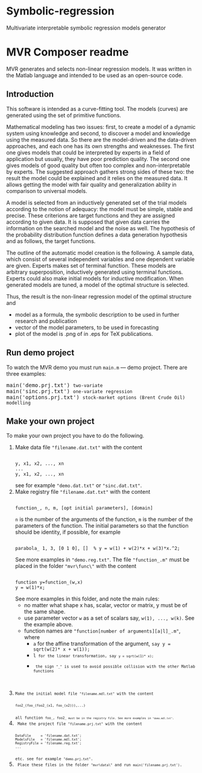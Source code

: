 # Symbolic-regression
Multivariate interpretable symbolic regression models generator

<h1>MVR Composer readme</h1>
<p>MVR generates and selects non-linear regression models. It was written in the Matlab language and intended to be used as an open-source code.
</p>
<h2>Introduction</h2>
<p>This software is intended as a curve-fitting tool. The models (curves) are generated using the set of primitive functions.
<!-- More information on the algorithms could be found in <a href="http://strijov.com/papers/strijov08cnrs.pdf">the presentation</a>,
and in <a href="http://strijov.com/papers/strijov06poisk_jct_en.pdf">the paper</a>. The complete documentation in English is coming.
The applications are biology, physics, ecology, economics, etc.  -->
</p><p>
Mathematical modeling has two issues:
first, to create a model of a dynamic system using knowledge
and second, to discover a  model and knowledge using the measured data.
So there are the model-driven and the data-driven approaches,
and each one has its own strengths and weaknesses.
The first one gives models that could be interpreted by experts in a field of application but
usually, they have poor prediction quality.
The second one gives models of good quality but often too complex and non-interpretable by experts.
The suggested approach gathers strong sides of these
two:
the result the  model could be explained and it relies on the measured
data.
It allows getting the model with fair quality and generalization ability in comparison to universal models.
</p><p>
A model is selected from an inductively generated set of the trial models
according to the notion of adequacy: the model must be simple,
stable and precise. These criterions are target functions and they
are assigned according to given data. It is supposed that given
data carries the information on the searched model and the noise
as well. The hypothesis of the probability distribution function
defines a data generation hypothesis and as follows, the target
functions.
</p><p>
The outline of the automatic model creation is the following. A
sample data, which consist of several independent variables and
one dependent variable are given. Experts makes set of terminal
function. These models are arbitrary superposition, inductively
generated using terminal functions.
Experts could also make initial models for inductive modification.
When generated models are tuned, a model of the optimal structure is
selected.
</p><p>
Thus, the result is the non-linear regression model of the optimal structure and
<ul><li>model as a formula, the symbolic description to be used in further research and publication
</li><li> vector of the model parameters, to be used in forecasting
</li><li> plot of the model is .png of in .eps for TeX publications. 
</li></ul>
</p>
<h2>Run demo project</h2>
<p>To watch the MVR demo you must run <code>main.m</code>&nbsp;&#151; demo project. 
There are  three examples:</p>
<pre>
main('demo.prj.txt') <code>two-variate </code>
main('sinc.prj.txt') <code>one-variate regression</code>
main('options.prj.txt') <code>stock-market options (Brent Crude Oil) modelling</code>
</pre>

<h2>Make your own project</h2>
<p>To make your own project you have to do the following.</p>
<ol>
<li>Make data file <code>"filename.dat.txt"</code> with the content
<pre><code>
y, x1, x2, ..., xn
...
y, x1, x2, ..., xn
</code></pre>
see for example <code>"demo.dat.txt"</code> or <code>"sinc.dat.txt"</code>.
</li><li>Make registry file <code>"filename.dat.txt"</code> with the content
<pre><code>
function_, n, m, [opt initial parameters], [domain]
</code></pre>
<code>n</code> is the number of the arguments of the function,
<code>m</code> is the number of the parameters of the function.
The initial parameters so that the function should be identity, if possible, for example
<pre><code>
parabola_ 1, 3, [0 1 0], []  % y = w(1) + w(2)*x + w(3)*x.^2;
</code></pre>
See more examples in <code>"demo.reg.txt"</code>. 
The file <code>"function_.m"</code> must be placed in the folder <code>"mvr\func\"</code> with the content
<pre><code>
function y=function_(w,x)
y = w(1)*x;
</code></pre>
See more examples in this folder, and note the main rules:
    <ul><li> no matter what shape x has, scalar, vector or matrix, y must be of the same shape.
        </li><li> use parameter vector <code>w</code> as a set of scalars say, <code>w(1), ..., w(k)</code>. See the example above.
        </li><li> function names are <code>"function[number of arguments][a|l]_.m"</code>, where
            <ul><li> <code>a</code> for the affine transformation of the argument, <code>say y = sqrt(w(2)* x + w(1));</code>
            </li><li> <code>l<code> for the linear transformation, say <code>y = sqrt(w(1)* x);</code>
            </li><li> the sign <code>"_"</code> is used to avoid possible collision with the other Matlab functions
            </li></ul>
    </li></ul>
</li><li>Make the initial model file <code>"filename.mdl.txt"</code> with the content
<pre><code>
foo2_(foo_(foo2_(x1, foo_(x2))),...)
</code></pre>
all function <code>foo_, foo2_<code> must be in the registry file. See more examples in <code>"demo.mdl.txt"</code>. 
</li><li> Make the project file <code>"filename.prj.txt"</code> with the content
<pre><code>
DataFile     = 'filename.dat.txt'; 
ModelsFile   = 'filename.mdl.txt';
RegistryFile = 'filename.reg.txt'; 
...
</code></pre>
etc. see for example <code>"demo.prj.txt"</code>.
</li><li> Place these files in the folder <code>"mvr\data\"</code> and run <code>main('filename.prj.txt')</code>.
</li></ol>
</body></html>
